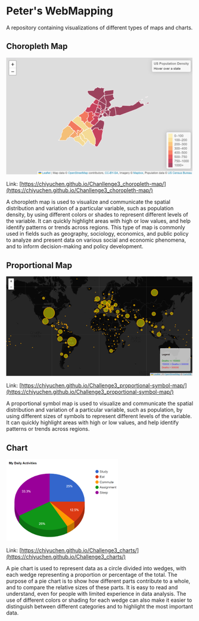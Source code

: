 # Peter's WebMapping

A repository containing visualizations of different types of maps and charts.

## Choropleth Map

<img src="https://raw.githubusercontent.com/CHIYUCHEN/CHIYUCHEN.github.io/main/ChoroplethMap.png" alt="Choropleth Map" width="500"/>

Link: [https://chiyuchen.github.io/Chanllenge3_choropleth-map/](https://chiyuchen.github.io/Chanllenge3_choropleth-map/)

A choropleth map is used to visualize and communicate the spatial distribution and variation of a particular variable, such as population density, by using different colors or shades to represent different levels of the variable. It can quickly highlight areas with high or low values, and help identify patterns or trends across regions. This type of map is commonly used in fields such as geography, sociology, economics, and public policy to analyze and present data on various social and economic phenomena, and to inform decision-making and policy development.

## Proportional Map

<img src="https://github.com/CHIYUCHEN/CHIYUCHEN.github.io/blob/main/ProportionalMap.png" alt="Proportional Map" width="500"/>

Link: [https://chiyuchen.github.io/Challenge3_proportional-symbol-map/](https://chiyuchen.github.io/Challenge3_proportional-symbol-map/)

A proportional symbol map is used to visualize and communicate the spatial distribution and variation of a particular variable, such as population, by using different sizes of symbols to represent different levels of the variable. It can quickly highlight areas with high or low values, and help identify patterns or trends across regions.

## Chart

<img src="https://github.com/CHIYUCHEN/CHIYUCHEN.github.io/blob/main/Chart.png" alt="Chart" width="300"/>

Link: [https://chiyuchen.github.io/Challenge3_charts/](https://chiyuchen.github.io/Challenge3_charts/)

A pie chart is used to represent data as a circle divided into wedges, with each wedge representing a proportion or percentage of the total. The purpose of a pie chart is to show how different parts contribute to a whole, and to compare the relative sizes of these parts. It is easy to read and understand, even for people with limited experience in data analysis. The use of different colors or shading for each wedge can also make it easier to distinguish between different categories and to highlight the most important data.
